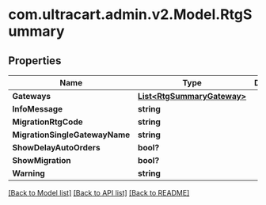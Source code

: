 # com.ultracart.admin.v2.Model.RtgSummary
## Properties

Name | Type | Description | Notes
------------ | ------------- | ------------- | -------------
**Gateways** | [**List&lt;RtgSummaryGateway&gt;**](RtgSummaryGateway.md) |  | [optional] 
**InfoMessage** | **string** |  | [optional] 
**MigrationRtgCode** | **string** |  | [optional] 
**MigrationSingleGatewayName** | **string** |  | [optional] 
**ShowDelayAutoOrders** | **bool?** |  | [optional] 
**ShowMigration** | **bool?** |  | [optional] 
**Warning** | **string** |  | [optional] 


[[Back to Model list]](../README.md#documentation-for-models) [[Back to API list]](../README.md#documentation-for-api-endpoints) [[Back to README]](../README.md)

